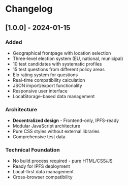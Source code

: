# Changelog

## [1.0.0] - 2024-01-15

### Added
- Geographical frontpage with location selection
- Three-level election system (EU, national, municipal) 
- 10 test candidates with systematic profiles
- 15 test questions from different policy areas
- Elo rating system for questions
- Real-time compatibility calculation
- JSON import/export functionality
- Responsive user interface
- LocalStorage-based data management

### Architecture
- **Decentralized design** - Frontend-only, IPFS-ready
- Modular JavaScript architecture
- Pure CSS styles without external libraries
- Comprehensive test data

### Technical Foundation
- No build process required - pure HTML/CSS/JS
- Ready for IPFS deployment
- Local-first data management
- Cross-browser compatibility
